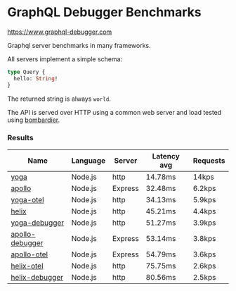 <!-- README.md is generated from README.ecr, do not edit -->

# GraphQL Debugger Benchmarks

https://www.graphql-debugger.com

Graphql server benchmarks in many frameworks.

All servers implement a simple schema:

```graphql
type Query {
  hello: String!
}
```

The returned string is always `world`.

The API is served over HTTP using a common web server and load tested using [bombardier](https://github.com/codesenberg/bombardier).

### Results

| Name                                                                 | Language | Server  | Latency avg | Requests |
| -------------------------------------------------------------------- | -------- | ------- | ----------- | -------- |
| [yoga](https://github.com/dotansimha/graphql-yoga)                   | Node.js  | http    | 14.78ms     | 14kps    |
| [apollo](https://github.com/apollographql/apollo-server)             | Node.js  | Express | 32.48ms     | 6.2kps   |
| [yoga-otel](https://github.com/open-telemetry/opentelemetry-js/)     | Node.js  | http    | 34.13ms     | 5.9kps   |
| [helix](https://github.com/contra/graphql-helix)                     | Node.js  | http    | 45.21ms     | 4.4kps   |
| [yoga-debugger](https://graphql-debugger.com/docs/plugins/yoga)      | Node.js  | http    | 51.27ms     | 3.9kps   |
| [apollo-debugger](https://graphql-debugger.com/docs/plugins/apollo)  | Node.js  | Express | 53.14ms     | 3.8kps   |
| [apollo-otel](https://github.com/open-telemetry/opentelemetry-js/)   | Node.js  | Express | 54.79ms     | 3.6kps   |
| [helix-otel](https://github.com/open-telemetry/opentelemetry-js/)    | Node.js  | http    | 75.75ms     | 2.6kps   |
| [helix-debugger](https://github.com/rocket-connect/graphql-debugger) | Node.js  | http    | 80.56ms     | 2.5kps   |
